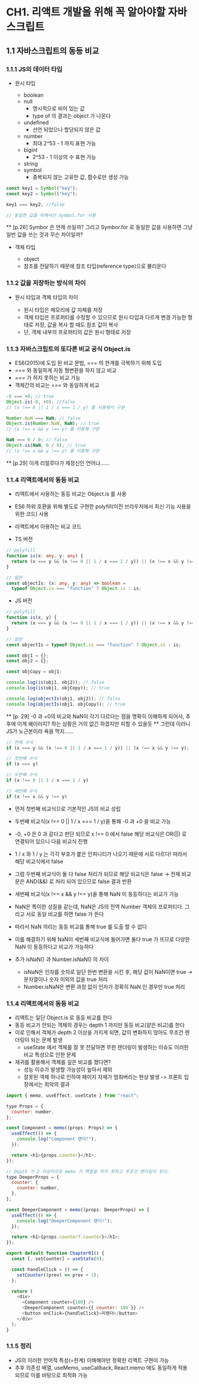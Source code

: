# CH1. 리액트 개발을 위해 꼭 알아야할 자바스크립트

## 1.1 자바스크립트의 동등 비교

### 1.1.1 JS의 데이터 타입

- 원시 타입

  - boolean
  - null
    - 명시적으로 비어 있는 값
    - type of 의 결과는 object 가 나온다
  - undefined
    - 선언 되었으나 할당되지 않은 값
  - number
    - 최대 2^53 - 1 까지 표현 가능
  - bigint
    - 2^53 - 1 이상의 수 표현 가능
  - string
  - symbol
    - 중복되지 않는 고유한 값, 함수로만 생성 가능

```js
const key1 = Symbol("key");
const key2 = Symbol("key");

key1 === key2; //false

// 동일한 값을 위해서넌 Symbol.for 사용
```

\*\* [p.26] Symbor 은 언제 쓰일까? 그리고 Symbor.for 로 동일한 값을 사용하면 그냥 일반 값을 쓰는 것과 무슨 차이일까?

- 객체 타입

  - object
  - 참조를 전달하기 때문에 참조 타입(reference type)으로 불리운다

### 1.1.2 값을 저장하는 방식의 차이

- 원시 타입과 객체 타입의 차이

  - 원시 타입은 메모리에 값 자체를 저장
  - 객체 타입은 프로퍼티를 수정할 수 있으므로 원시 타입과 다르게 변경 가능한 형태로 저장, 값을 복사 할 때도 참조 값이 복사
  - 단, 객체 내부의 프로퍼티의 값은 원시 형태로 저장

### 1.1.3 자바스크립트의 또다른 비교 공식 Object.is

- ES6(2015)에 도입 된 비교 문법, === 의 한계를 극복하기 위해 도입
- === 와 동일하게 자동 형변환을 하지 않고 비교
- === 가 하지 못하는 비교 가능
- 객체간의 비교는 === 와 동일하게 비교

```js
-0 === +0; // true
Object.is(-0, +0); //false
// (x !== 0 || 1 / x === 1 / y) 를 사용해서 구분

Number.NaN === NaN; // false
Object.is(Number.NaN, NaN); // true
// (x !== x && y !== y) 를 이용해 구분

NaN === 0 / 0; // false
Object.is(NaN, 0 / 0); // true
// (x !== x && y !== y) 를 이용해 구분
```

\*\* [p.29] 이게 리얼루다가 제정신인 언어냐......

### 1.1.4 리액트에서의 동등 비교

- 리액트에서 사용하는 동등 비교는 Object.is 를 사용
- ES6 하위 호환을 위해 별도로 구현한 polyfill(이전 브라우저에서 최신 기능 사용을 위한 코드) 사용

- 리액트에서 아용하는 비교 코드

- TS 버전

```ts
// polyfill
function is(x: any, y: any) {
  return (x === y && (x !== 0 || 1 / x === 1 / y)) || (x !== x && y !== y);
}

// 일반
const objectIs: (x: any, y: any) => boolean =
  typeof Object.is === "function" ? Object.is : is;
```

- JS 버전

```js
// polyfill
function is(x, y) {
  return (x === y && (x !== 0 || 1 / x === 1 / y)) || (x !== x && y !== y);
}

// 일반
const objectIs = typeof Object.is === "function" ? Object.is : is;

const obj1 = {};
const obj2 = {};

const objCopy = obj1;

console.log(is(obj1, obj2)); // false
console.log(is(obj1, objCopy)); // true

console.log(objectIs(obj1, obj2)); // false
console.log(objectIs(obj1, objCopy)); // true
```

\*\* [p. 29] -0 과 +0의 비교와 NaN이 각기 다르다는 점을 명확히 이해하게 되어서, 추후에 이게 왜이러지? 하는 상황은 거의 없긴 하겠지만 피할 수 있을듯
\*\* 그런데 이러니 JS가 노근본이라 욕을 먹지......

```js
// 전체 수식
if (x === y && (x !== 0 || 1 / x === 1 / y)) || (x !== x && y !== y);

// 첫번째 수식
if (x === y)

// 두번째 수식
if (x !== 0 || 1 / x === 1 / y)

// 세번째 수식
if (x !== x && y !== y)
```

- 먼저 첫번째 비교식으로 기본적인 JS의 비교 성립

- 두번째 비교식(x !== 0 || 1 / x === 1 / y)을 통해 -0 과 +0 을 비교 가능
- -0, +0 은 0 과 같다고 판단 되므로 x !== 0 에서 false 해당 비교식은 OR(||) 로 연결되어 있으니 다음 비교식 진행
- 1 / x 와 1 / y 는 각각 부호가 붙은 인피니티가 나오기 때문에 서로 다르다! 따라서 해당 비교식에서 false
- 그럼 두번째 비교식이 둘 다 false 처리가 되므로 해당 비교식은 false -> 전체 비교문은 AND(&&) 로 처리 되어 있으므로 false 결과 반환

- 세번째 비교식(x !== x && y !== y)을 통해 NaN 이 동등하다는 비교가 가능
- NaN은 특이한 성질을 같는데, NaN은 JS의 전역 Number 객체의 프로퍼티다. 그리고 서로 동일 비교를 하면 false 가 뜬다
- 따라서 NaN 끼리는 동등 비교를 통해 true 를 도출 할 수 없다
- 이를 해결하기 위해 NaN이 세번째 비교식에 들어가면 둘다 true 가 뜨므로 다양한 NaN 이 동등하다고 비교가 가능하다
- 추가 isNaN() 과 Number.isNaN() 의 차이
  - isNaN은 인자를 숫자로 일단 한번 변환을 시킨 후, 해당 값이 NaN이면 true -> 문자열이나 숫자 이외의 값을 true 처리
  - Number.isNaN은 변환 과정 없이 인자가 정확히 NaN 인 경우만 true 처리

### 1.1.4 리액트에서의 동등 비교

- 리액트는 일단 Object.is 로 동등 비교를 한다
- 동등 비교가 안되는 객체의 경우는 depth 1 까지만 동등 비교(얕은 비교)를 한다
- 이로 인해서 객체가 depth 2 이상을 가지게 되면, 값이 변화하지 않아도 무조건 렌더링이 되는 문제 발생
  - useState 에서 객체를 잘 못 전달하면 무한 렌더링이 발생하는 이슈도 이러한 비교 특성으로 인한 문제
- 재귀를 활용해서 객체를 깊은 비교를 했다면?
  - 성능 이슈가 발생할 가능성이 높아서 제외
  - 잘못된 객체 하나로 인하여 페이지 자체가 멈춰버리는 현상 발생 -> 프론트 입장에서는 최악의 결과

```js
import { memo, useEffect, useState } from "react";

type Props = {
  counter: number,
};

const Component = memo((props: Props) => {
  useEffect(() => {
    console.log("Component 랜더!");
  });

  return <h1>{props.counter}</h1>;
});

// Depth 가 2 이상이므로 memo 가 역할을 하지 못하고 무조건 렌더링이 된다.
type DeeperProps = {
  counter: {
    counter: number,
  },
};

const DeeperComponent = memo((props: DeeperProps) => {
  useEffect(() => {
    console.log("DeeperComponent 랜더!");
  });

  return <h1>{props.counter?.counter}</h1>;
});

export default function Chapter01() {
  const [, setCounter] = useState(0);

  const handleClick = () => {
    setCounter((prev) => prev + 1);
  };

  return (
    <div>
      <Component counter={100} />
      <DeeperComponent counter={{ counter: 100 }} />
      <button onClick={handleClick}>리렌더</button>
    </div>
  );
}
```

### 1.1.5 정리

- JS의 이러한 언어적 특성(=한계) 이해해야만 정확한 리액트 구현이 가능
- 추후 의존성 배열, useMemo, useCallback, React.memo 에도 동일하게 적용 되므로 이를 바탕으로 최적화 가능
